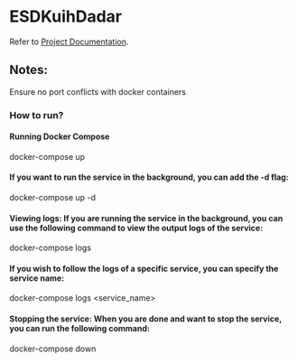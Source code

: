 # ESDKuihDadar

Refer to [Project Documentation](./docs/ESD_Project_G6T6_Report_GPU_Warranty_Claims_Process.pdf).

## Notes:
Ensure no port conflicts with docker containers

### How to run?

#### Running Docker Compose
docker-compose up
#### If you want to run the service in the background, you can add the -d flag:
docker-compose up -d
#### Viewing logs: If you are running the service in the background, you can use the following command to view the output logs of the service:
docker-compose logs
#### If you wish to follow the logs of a specific service, you can specify the service name:
docker-compose logs <service_name>
#### Stopping the service: When you are done and want to stop the service, you can run the following command:
docker-compose down
